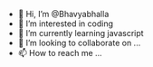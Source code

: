 - 👋 Hi, I’m @Bhavyabhalla
- 👀 I’m interested in coding
- 🌱 I’m currently learning javascript
- 💞️ I’m looking to collaborate on ...
- 📫 How to reach me ...

<!---
Bhavyabhalla/Bhavyabhalla is a ✨ special ✨ repository because its `README.md` (this file) appears on your GitHub profile.
You can click the Preview link to take a look at your changes.
--->
